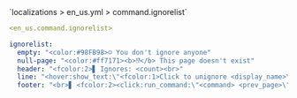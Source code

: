 <!--@include: @/parts/module/command/ignorelist.md#title-->
<!--@include: @/parts/words.md#path--> `localizations > en_us.yml > command.ignorelist`

<!--@include: @/parts/module/command/ignorelist.md#explanation-->

<!--@include: @/parts/words.md#edit-->
```yaml
<en_us.command.ignorelist>
```

<!--@include: @/parts/words.md#default-->
```yaml
ignorelist:
  empty: "<color:#98FB98>☺ You don't ignore anyone"
  null-page: "<color:#ff7171><b>⁉</b> This page doesn't exist"
  header: "<fcolor:2>▋ Ignores: <count><br>"
  line: "<hover:show_text:\"<fcolor:1>Click to unignore <display_name>\"><click:run_command:\"<command>\"><color:#ff7171>☒ <display_name></click></hover> <fcolor:1>Date: <date>"
  footer: "<br>▋ <fcolor:2><click:run_command:\"<command> <prev_page>\">←</click> <fcolor:1>Page: <current_page>/<last_page> <fcolor:2><click:run_command:\"<command> <next_page>\">→"
```

<!--@include: @/parts/module/command/ignorelist.md#parameters-->
<!--@include: @/parts/module/command/ignorelist.md#localization-->


